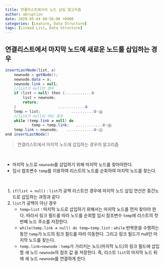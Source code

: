 ```yaml
---
title: 연결리스트에서의 노드 삽입 알고리즘
author: abruption
date: 2020-05-04 00:56:00 +0900
categories: [Leature, Data Structure]
tags: [Linked List, Data Structure]
---
```


## 연결리스트에서 마지막 노드에 새로운 노드를 삽입하는 경우

~~~cs
insertLastNode(list, x)
	newnode ← getNode();
	newnode.data ← x;
	newnode.link ← null;
	//list가 null인 경우
	if (list = null) then {............①
		list ← newnode;
		return;
	}	                ............②
	temp ← list;              ..........②-ⓐ
	//list가 null이 아닌 경우
	while (temp.link ≠ null) do
	        temp ← temp.link;   ............②-ⓑ
	temp.link ← newnode;    ............②-ⓒ
end insertLastNode()
~~~
> 연결리스트에서 마지막 노드에 삽입하는 경우의 알고리즘   

<br/>

- 마지막 노드로 `newnode`를 삽입하기 위해 마지막 노드를 찾아야한다.
- 임시 참조변수 `temp`를 이용하여 리스트의 노드를 순회하여 마지막 노드를 찾는다.

<br/>

1. `if(list = null)` : `list`가 공백 리스트인 경우에 마지막 노드 삽입 연산은 중간노드로 삽입하는 과정과 같다
2. `list`가 공백이 아닌 경우
    - `temp←list` : 마지막 노드로 삽입하기 위해서는 마지막 노드를 먼저 찾아야 한다. 따라서 링크 필드를 따라 노드를 순회할 임시 참조변수 `temp`에 리스트의 첫 번째 노드 주소를 저장한다.
    - `while(temp.link ≠ null) do temp←temp.list` : `while` 반복문을 수행하는 동안 `temp`가 노드의 링크 필드를 따라 이동한다. 그리고 링크 필드가 null인 마지막 노드를 찾는다.
    - `temp.link←newnode` : `temp`가 가리키는 노드(마지막 노드)의 링크 필드에 삽입할 새 노드 `newnode`의 참조 값 을 저장한다. 즉, 리스트 `list`의 마지막 노드 뒤에 새 노드 `newnode`를 연결하게 한다.
